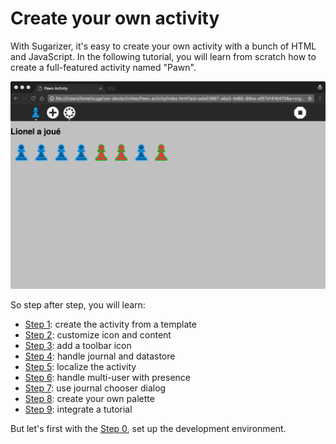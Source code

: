 
# Create your own activity

With Sugarizer, it's easy to create your own activity with a bunch of HTML and JavaScript.
In the following tutorial, you will learn from scratch how to create a full-featured activity named "Pawn".

![](images/tutorial_teaser.png)

So step after step, you will learn:

* [Step 1](tutorial_step1.md): create the activity from a template
* [Step 2](tutorial_step2.md): customize icon and content
* [Step 3](tutorial_step3.md): add a toolbar icon
* [Step 4](tutorial_step4.md): handle journal and datastore
* [Step 5](tutorial_step5.md): localize the activity
* [Step 6](tutorial_step6.md): handle multi-user with presence
* [Step 7](tutorial_step7.md): use journal chooser dialog
* [Step 8](tutorial_step8.md): create your own palette
* [Step 9](tutorial_step9.md): integrate a tutorial

But let's first with the [Step 0](tutorial_step0.md), set up the development environment.
